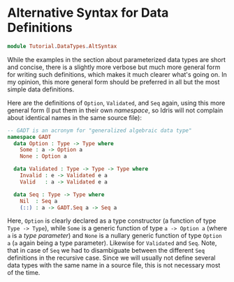 # Alternative Syntax for Data Definitions

```idris
module Tutorial.DataTypes.AltSyntax
```

While the examples in the section about parameterized data types are short and
concise, there is a slightly more verbose but much more general form for writing
such definitions, which makes it much clearer what's going on.  In my opinion,
this more general form should be preferred in all but the most simple data
definitions.

Here are the definitions of `Option`, `Validated`, and `Seq` again, using this
more general form (I put them in their own *namespace*, so Idris will not
complain about identical names in the same source file):

```idris
-- GADT is an acronym for "generalized algebraic data type"
namespace GADT
  data Option : Type -> Type where
    Some : a -> Option a
    None : Option a

  data Validated : Type -> Type -> Type where
    Invalid : e -> Validated e a
    Valid   : a -> Validated e a

  data Seq : Type -> Type where
    Nil  : Seq a
    (::) : a -> GADT.Seq a -> Seq a
```

Here, `Option` is clearly declared as a type constructor (a function of type
`Type -> Type`), while `Some` is a generic function of type `a -> Option a`
(where `a` is a *type parameter*) and `None` is a nullary generic function of
type `Option a` (`a` again being a type parameter).  Likewise for `Validated`
and `Seq`. Note, that in case of `Seq` we had to disambiguate between the
different `Seq` definitions in the recursive case. Since we will usually not
define several data types with the same name in a source file, this is not
necessary most of the time.
